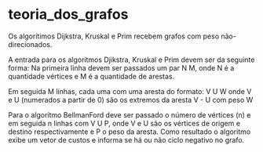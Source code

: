 # teoria_dos_grafos

Os algorítimos Dijkstra, Kruskal e Prim recebem grafos com peso não-direcionados.

A entrada para os algoritmos Djikstra, Kruskal e Prim devem ser da seguinte forma:
Na primeira linha devem ser passados um par N M, onde N é a quantidade vértices e M é a quantidade de arestas.

Em seguida M linhas, cada uma com uma aresta do formato: V U W onde V e U (numerados a partir de 0) são os extremos da aresta V - U com peso W

Para o algorítmo BellmanFord deve ser passado o número de vértices (n) e em seguida n linhas com V U P, onde V e U são os vértices de origem e destino respectivamente e P o peso da aresta.
Como resultado o algoritmo exibe um vetor de custos e informa se há ou não ciclo negativo no grafo.